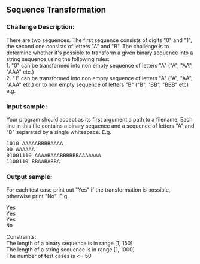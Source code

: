 <h2>Sequence Transformation</h2>

<h3>Challenge Description:</h3>
<p>
    There are two sequences. The first sequence consists of digits &quot;0&quot; and &quot;1&quot;, the second one consists of letters &quot;A&quot; and &quot;B&quot;.
    The challenge is to determine whether it&apos;s possible to transform a given binary sequence into a string sequence using the following rules:
<br>
    1. &quot;0&quot; can be transformed into non empty sequence of letters &quot;A&quot; (&quot;A&quot;, &quot;AA&quot;, &quot;AAA&quot; etc.)
<br>
    2. &quot;1&quot; can be transformed into non empty sequence of letters &quot;A&quot; (&quot;A&quot;, &quot;AA&quot;, &quot;AAA&quot; etc.) or to non empty sequence of letters &quot;B&quot; (&quot;B&quot;, &quot;BB&quot;, &quot;BBB&quot; etc) e.g.
</p>

<h3>Input sample:</h3>
<p>
    Your program should accept as its first argument a path to a filename. Each line in this file contains a binary
    sequence and a sequence of letters &quot;A&quot; and &quot;B&quot; separated by a single whitespace. E.g.
</p>

<pre class="description-input-output">1010 AAAAABBBBAAAA
00 AAAAAA
01001110 AAAABAAABBBBBBAAAAAAA
1100110 BBAABABBA</pre>

<h3>Output sample:</h3>

<p>
    For each test case print out &quot;Yes&quot; if the transformation is possible, otherwise print &quot;No&quot;. E.g.
</p>

<pre class="description-input-output">Yes
Yes
Yes
No</pre>
<p>
    Constraints:
<br>
    The length of a binary sequence is in range [1, 150]
<br>
    The length of a string sequence is in range [1, 1000]
<br>
    The number of test cases is &lt;= 50
</p>